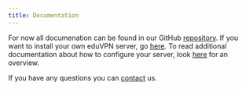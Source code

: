 ```yaml
---
title: Documentation
---
```


For now all documenation can be found in our GitHub 
[repository](https://github.com/eduvpn/documentation). If you want to install 
your own eduVPN server, go 
[here](https://github.com/eduvpn/documentation/blob/master/README.md#deployment). 
To read additional documentation about how to configure your server, look
[here](https://github.com/eduvpn/documentation/blob/master/OVERVIEW.md#overview) 
for an overview.

If you have any questions you can [contact](contact.html) us.
